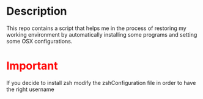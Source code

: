 # Description
This repo contains a script that helps me in the process of restoring my working environment  by automatically installing some programs and setting some OSX configurations.


<h1 style='color:red'>Important</h1>
If you decide to install zsh modify the zshConfiguration file in order to have the right username
